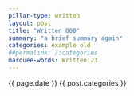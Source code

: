 ```yaml
---
pillar-type: written
layout: post
title: "Written 000"
summary: "a brief summary again"
categories: example old
##permalink: /:categories
marquee-words: Written123
---
```

{{ page.date }} {{ post.categories }}
